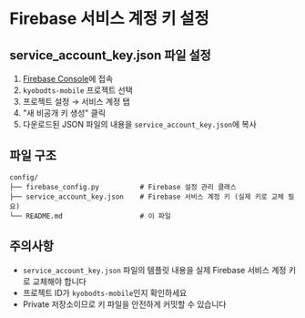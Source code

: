 # Firebase 서비스 계정 키 설정

## service_account_key.json 파일 설정

1. [Firebase Console](https://console.firebase.google.com)에 접속
2. `kyobodts-mobile` 프로젝트 선택
3. 프로젝트 설정 → 서비스 계정 탭
4. "새 비공개 키 생성" 클릭
5. 다운로드된 JSON 파일의 내용을 `service_account_key.json`에 복사

## 파일 구조
```
config/
├── firebase_config.py          # Firebase 설정 관리 클래스
├── service_account_key.json    # Firebase 서비스 계정 키 (실제 키로 교체 필요)
└── README.md                   # 이 파일
```

## 주의사항
- `service_account_key.json` 파일의 템플릿 내용을 실제 Firebase 서비스 계정 키로 교체해야 합니다
- 프로젝트 ID가 `kyobodts-mobile`인지 확인하세요
- Private 저장소이므로 키 파일을 안전하게 커밋할 수 있습니다